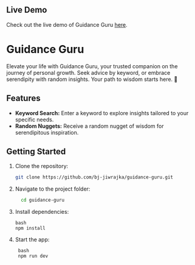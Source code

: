 ## Live Demo
Check out the live demo of Guidance Guru [here](https://guidanceguru.netlify.app/).

# Guidance Guru

Elevate your life with Guidance Guru, your trusted companion on the journey of personal growth. Seek advice by keyword, or embrace serendipity with random insights. Your path to wisdom starts here. 🌟

## Features

- **Keyword Search:** Enter a keyword to explore insights tailored to your specific needs.
- **Random Nuggets:** Receive a random nugget of wisdom for serendipitous inspiration.

## Getting Started

1. Clone the repository:
   ```bash
   git clone https://github.com/bj-jiwrajka/guidance-guru.git
   ```
2. Navigate to the project folder:
    ```bash
      cd guidance-guru
    ```
    
3. Install dependencies:
    ```
    bash
    npm install
    ```
    
4. Start the app:
   ``` 
    bash
    npm run dev
   ```
